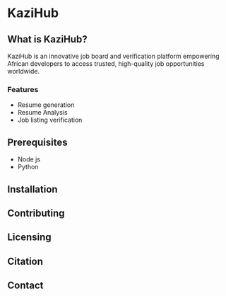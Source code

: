 # KaziHub

## What is KaziHub?
KaziHub is an innovative job board and verification platform empowering African developers to access trusted, high-quality job opportunities worldwide.
### Features
- Resume generation
- Resume Analysis
- Job listing verification

## Prerequisites
- Node js
- Python

## Installation

## Contributing

## Licensing

## Citation


## Contact

